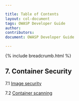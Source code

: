 ```yaml
---

title: Table of Contents
layout: col-document
tags: OWASP Developer Guide
author:
contributors:
document: OWASP Developer Guide

---
```


{% include breadcrumb.html %}
## 7. Container Security

7.1 [Image security](02-image-security.md)

7.2 [Container scanning](03-container-scanning.md)

